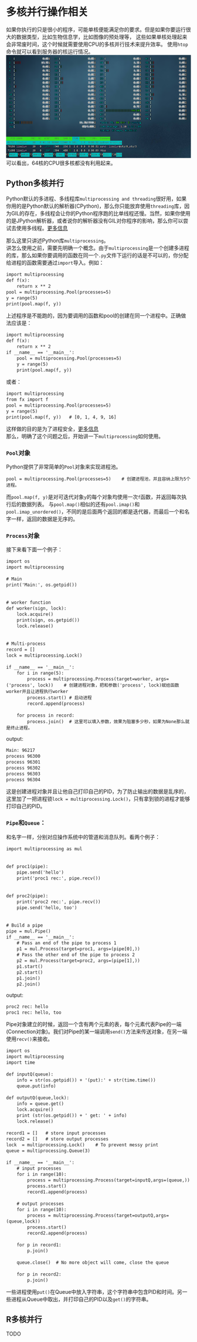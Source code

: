 # 多核并行操作相关
如果你执行的只是很小的程序，可能单核便能满足你的要求。但是如果你要运行很大的数据类型，比如生物信息学，比如图像的预处理等，
这些如果单核处理起来会非常废时间，这个时候就需要使用CPU的多核并行技术来提升效率。
使用`htop`命令就可以看到服务器的核运行情况。
![image](pics/01.png)  
可以看出，64核的CPU很多核都没有利用起来。

## Python多核并行
Python默认的多进程、多线程库`multiprocessing and threading`很好用，如果你用的是Python默认的解析器(CPython)，那么你只能放弃使用`threading`库，因为GIL的存在，多线程会让你的Python程序跑的比单线程还慢。当然，如果你使用的是JPython解析器，或者说你的解析器没有GIL对你程序的影响，那么你可以尝试去使用多线程。[更多信息](http://cenalulu.github.io/python/gil-in-python/)

那么这里只讲述Python库`multiprocessing`。  
讲怎么使用之前，需要先明确一个概念。由于`multiprocessing`是一个创建多进程的库，那么如果你要调用的函数在同一个`.py`文件下运行的话是不可以的，你分配给进程的函数需要通过`import`导入。例如：  
```
import multiprocessing
def f(x):
    return x ** 2
pool = multiprocessing.Pool(processes=5)
y = range(5)
print(pool.map(f, y))
```
上述程序是不能跑的，因为要调用的函数和pool的创建在同一个进程中。正确做法应该是：
```
import multiprocessing
def f(x):
    return x ** 2
if __name__ == '__main__':
    pool = multiprocessing.Pool(processes=5)
    y = range(5)
    print(pool.map(f, y))
```
或者：
```
import multiprocessing
from fx import f
pool = multiprocessing.Pool(processes=5)
y = range(5)
print(pool.map(f, y))   # [0, 1, 4, 9, 16]
```
这样做的目的是为了进程安全，[更多信息](https://docs.python.org/3/library/multiprocessing.html#multiprocessing-programming)  
那么，明确了这个问题之后，开始讲一下`multiprocessing`如何使用。  
### `Pool`对象
Python提供了非常简单的`Pool`对象来实现进程池。
```
pool = multiprocessing.Pool(processes=5)    # 创建进程池，并且容纳上限为5个进程。
```
而`pool.map(f, y)`是对可迭代对象`y`的每个对象均使用一次`f`函数，并返回每次执行后的数据列表。
与`pool.map()`相似的还有`pool.imap()`和`pool.imap_unordered()`，不同的是后面两个返回的都是迭代器，而最后一个和名字一样，返回的数据是无序的。

### `Process`对象
接下来看下面一个例子：
```
import os
import multiprocessing

# Main
print('Main:', os.getpid())


# worker function
def worker(sign, lock):
    lock.acquire()
    print(sign, os.getpid())
    lock.release()


# Multi-process
record = []
lock = multiprocessing.Lock()

if __name__ == '__main__':
    for i in range(5):
        process = multiprocessing.Process(target=worker, args=('process', lock))    # 创建进程对象，把和参数('process', lock)赋给函数worker并且让进程执行worker
        process.start() # 启动进程
        record.append(process)

    for process in record:
        process.join()  # 这里可以填入参数，效果为阻塞多少秒，如果为None那么就是终止进程。
```
output:
```
Main: 96217
process 96300
process 96301
process 96302
process 96303
process 96304
```
这是创建进程对象并且让他自己打印自己的PID，为了防止输出的数据是乱序的，这里加了一把进程锁`lock = multiprocessing.Lock()`，只有拿到锁的进程才能够打印自己的PID。  
### `Pipe`和`Queue`：  
和名字一样，分别对应操作系统中的管道和消息队列。看两个例子：
```
import multiprocessing as mul


def proc1(pipe):
    pipe.send('hello')
    print('proc1 rec:', pipe.recv())


def proc2(pipe):
    print('proc2 rec:', pipe.recv())
    pipe.send('hello, too')


# Build a pipe
pipe = mul.Pipe()
if __name__ == '__main__':
    # Pass an end of the pipe to process 1
    p1 = mul.Process(target=proc1, args=(pipe[0],))
    # Pass the other end of the pipe to process 2
    p2 = mul.Process(target=proc2, args=(pipe[1],))
    p1.start()
    p2.start()
    p1.join()
    p2.join()
```
output:
```
proc2 rec: hello
proc1 rec: hello, too
```
Pipe对象建立的时候，返回一个含有两个元素的表，每个元素代表Pipe的一端(Connection对象)。我们对Pipe的某一端调用`send()`方法来传送对象，在另一端使用`recv()`来接收。  
```
import os
import multiprocessing
import time

def inputQ(queue):
    info = str(os.getpid()) + '(put):' + str(time.time())
    queue.put(info)

def outputQ(queue,lock):
    info = queue.get()
    lock.acquire()
    print (str(os.getpid()) + ' get: ' + info)
    lock.release()
    
record1 = []   # store input processes
record2 = []   # store output processes
lock  = multiprocessing.Lock()    # To prevent messy print
queue = multiprocessing.Queue(3)

if __name__ == '__main__':
    # input processes
    for i in range(10):
        process = multiprocessing.Process(target=inputQ,args=(queue,))
        process.start()
        record1.append(process)
    
    # output processes
    for i in range(10):
        process = multiprocessing.Process(target=outputQ,args=(queue,lock))
        process.start()
        record2.append(process)
    
    for p in record1:
        p.join()
    
    queue.close()  # No more object will come, close the queue
    
    for p in record2:
        p.join()
```
一些进程使用`put()`在Queue中放入字符串，这个字符串中包含PID和时间。另一些进程从Queue中取出，并打印自己的PID以及`get()`的字符串。


## R多核并行
TODO